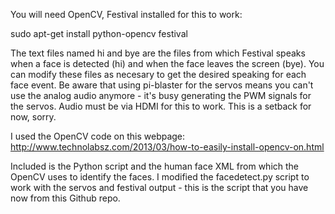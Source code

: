 You will need OpenCV, Festival installed for this to work:

sudo apt-get install python-opencv festival


The text files named hi and bye are the files from which Festival speaks
when a face is detected (hi) and when the face leaves the screen (bye).
You can modify these files as necesary to get the desired speaking for
each face event.  Be aware that using pi-blaster for the servos means
you can't use the analog audio anymore - it's busy generating the PWM
signals for the servos.  Audio must be via HDMI for this to work.  This
is a setback for now, sorry.

I used the OpenCV code on this webpage: 
http://www.technolabsz.com/2013/03/how-to-easily-install-opencv-on.html

Included is the Python script and the human face XML from which the
OpenCV uses to identify the faces.  I modified the facedetect.py script
to work with the servos and festival output - this is the script that
you have now from this Github repo.


